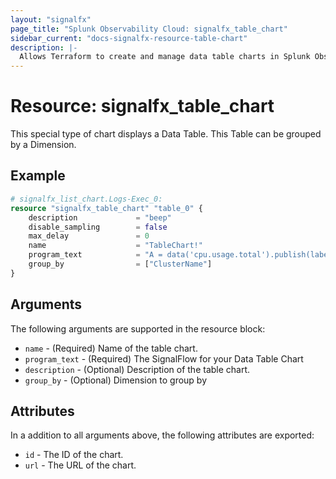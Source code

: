```yaml
---
layout: "signalfx"
page_title: "Splunk Observability Cloud: signalfx_table_chart"
sidebar_current: "docs-signalfx-resource-table-chart"
description: |-
  Allows Terraform to create and manage data table charts in Splunk Observability Cloud
---
```


# Resource: signalfx_table_chart

This special type of chart displays a Data Table. This Table can be grouped by a Dimension.

## Example

```tf
# signalfx_list_chart.Logs-Exec_0:
resource "signalfx_table_chart" "table_0" {
    description             = "beep"
    disable_sampling        = false
    max_delay               = 0
    name                    = "TableChart!"
    program_text            = "A = data('cpu.usage.total').publish(label='CPU Total')"
    group_by                = ["ClusterName"]
}
```

## Arguments

The following arguments are supported in the resource block:

* `name` - (Required) Name of the table chart.
* `program_text` - (Required) The SignalFlow for your Data Table Chart
* `description` - (Optional) Description of the table chart.
* `group_by` - (Optional) Dimension to group by

## Attributes

In a addition to all arguments above, the following attributes are exported:

* `id` - The ID of the chart.
* `url` - The URL of the chart.
